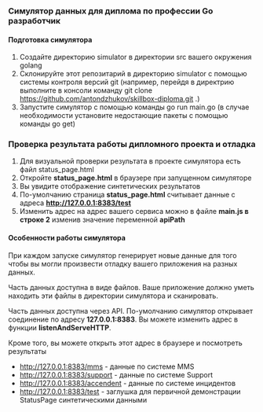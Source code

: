 ### Симулятор данных для диплома по профессии Go разработчик

#### Подготовка симулятора

1. Создайте директорию simulator в директории src вашего окружения golang
2. Склонируйте этот репозитарий в директорию simulator с помощью системы контроля версий git (например, перейдя в
   директрию выполните в консоли команду git clone https://github.com/antondzhukov/skillbox-diploma.git .)
3. Запустите симулятор с помощью команды go run main.go (в случае необходимости установите недостающие пакеты с помощью
   команды go get)

### Проверка результата работы дипломного проекта и отладка

1. Для визуальной проверки результата в проекте симулятора есть файл status_page.html
2. Откройте **status_page.html** в браузере при запущенном симуляторе
3. Вы увидите отображение синтетических результатов
4. По-умолчанию страница **status_page.html** считывает данные с адреса **http://127.0.0.1:8383/test**
5. Изменить адрес на адрес вашего сервиса можно в файле **main.js в строке 2** изменив значение переменной **apiPath**

#### Особенности работы симулятора

При каждом запуске симулятор генерирует новые данные для того чтобы вы могли произвести отладку вашего приложения на
разных данных.

Часть данных доступна в виде файлов. Ваше приложение должно уметь находить эти файлы в директории симулятора и
сканировать.

Часть данных доступна через API. По-умолчанию симулятор открывает соединение по адресу **127.0.0.1:8383**. Вы можете
изменить адрес в функции **listenAndServeHTTP**.

Кроме того, вы можете открыть этот адрес в браузере и посмотреть результаты

* http://127.0.0.1:8383/mms - данные по системе MMS
* http://127.0.0.1:8383/support - данные по системе Support
* http://127.0.0.1:8383/accendent - данные по системе инцидентов
* http://127.0.0.1:8383/test - заглушка для первичной демонстрации StatusPage синтетическими данными